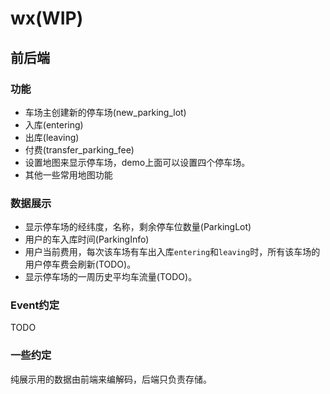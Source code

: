 # wx(WIP)

## 前后端

### 功能

- 车场主创建新的停车场(new_parking_lot)
- 入库(entering)
- 出库(leaving)
- 付费(transfer_parking_fee)
- 设置地图来显示停车场，demo上面可以设置四个停车场。
- 其他一些常用地图功能

### 数据展示

- 显示停车场的经纬度，名称，剩余停车位数量(ParkingLot)
- 用户的车入库时间(ParkingInfo)
- 用户当前费用，每次该车场有车出入库`entering`和`leaving`时，所有该车场的用户停车费会刷新(TODO)。
- 显示停车场的一周历史平均车流量(TODO)。


### Event约定

TODO

### 一些约定

纯展示用的数据由前端来编解码，后端只负责存储。